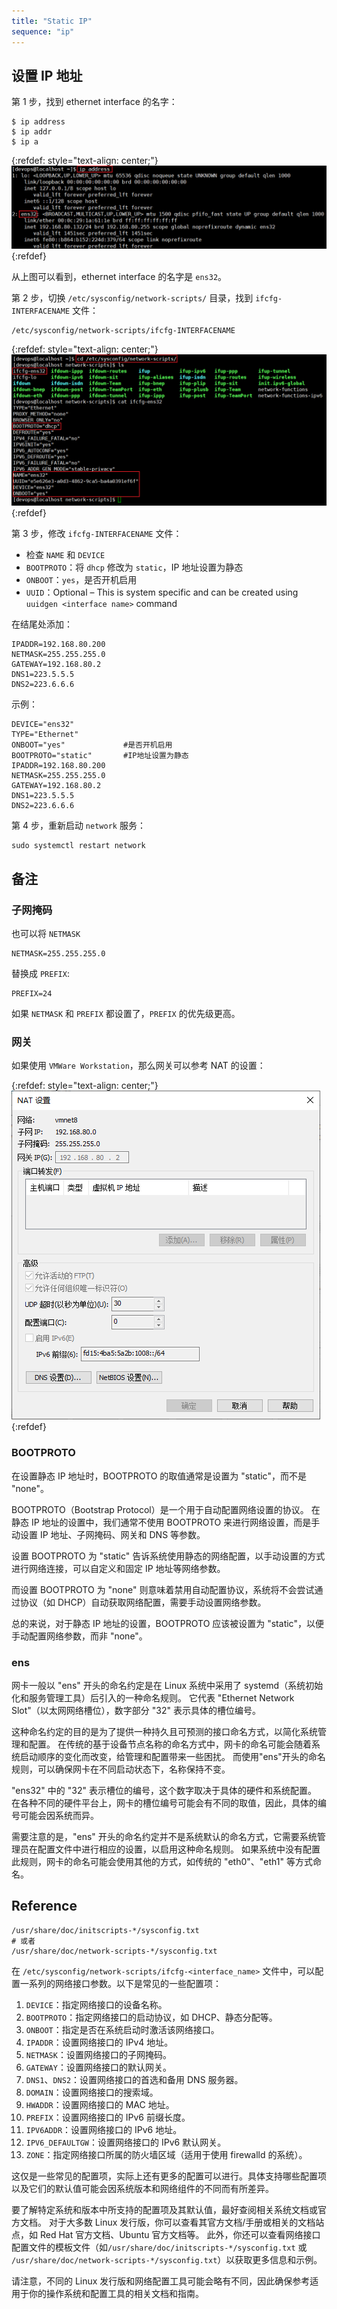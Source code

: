 ```yaml
---
title: "Static IP"
sequence: "ip"
---
```


## 设置 IP 地址

第 1 步，找到 ethernet interface 的名字：

```text
$ ip address
$ ip addr
$ ip a
```

{:refdef: style="text-align: center;"}
![](/assets/images/centos/network/cmd-ip-address-ethernet-interface.png)
{:refdef}

从上图可以看到，ethernet interface 的名字是 `ens32`。

第 2 步，切换 `/etc/sysconfig/network-scripts/` 目录，找到 `ifcfg-INTERFACENAME` 文件：

```text
/etc/sysconfig/network-scripts/ifcfg-INTERFACENAME
```

{:refdef: style="text-align: center;"}
![](/assets/images/centos/network/ifcfg-ens32.png)
{:refdef}


第 3 步，修改 `ifcfg-INTERFACENAME` 文件：

- 检查 `NAME` 和 `DEVICE`
- `BOOTPROTO`：将 `dhcp` 修改为 `static`，IP 地址设置为静态
- `ONBOOT`：`yes`，是否开机启用
- `UUID`：Optional – This is system specific and can be created using `uuidgen <interface name>` command

在结尾处添加：

```text
IPADDR=192.168.80.200
NETMASK=255.255.255.0
GATEWAY=192.168.80.2
DNS1=223.5.5.5
DNS2=223.6.6.6
```

示例：

```text
DEVICE="ens32"
TYPE="Ethernet"
ONBOOT="yes"             #是否开机启用
BOOTPROTO="static"       #IP地址设置为静态
IPADDR=192.168.80.200
NETMASK=255.255.255.0
GATEWAY=192.168.80.2
DNS1=223.5.5.5
DNS2=223.6.6.6
```

第 4 步，重新启动 `network` 服务：

```text
sudo systemctl restart network
```

## 备注

### 子网掩码

也可以将 `NETMASK`

```text
NETMASK=255.255.255.0
```

替换成 `PREFIX`:

```text
PREFIX=24
```

如果 `NETMASK` 和 `PREFIX` 都设置了，`PREFIX` 的优先级更高。

### 网关

如果使用 `VMWare Workstation`，那么网关可以参考 NAT 的设置：

{:refdef: style="text-align: center;"}
![](/assets/images/centos/network/vmware-nat-gateway.png)
{:refdef}

### BOOTPROTO

在设置静态 IP 地址时，BOOTPROTO 的取值通常是设置为 "static"，而不是 "none"。

BOOTPROTO（Bootstrap Protocol）是一个用于自动配置网络设置的协议。
在静态 IP 地址的设置中，我们通常不使用 BOOTPROTO 来进行网络设置，而是手动设置 IP 地址、子网掩码、网关和 DNS 等参数。

设置 BOOTPROTO 为 "static" 告诉系统使用静态的网络配置，以手动设置的方式进行网络连接，可以自定义和固定 IP 地址等网络参数。

而设置 BOOTPROTO 为 "none" 则意味着禁用自动配置协议，系统将不会尝试通过协议（如 DHCP）自动获取网络配置，需要手动设置网络参数。

总的来说，对于静态 IP 地址的设置，BOOTPROTO 应该被设置为 "static"，以便手动配置网络参数，而非 "none"。

### ens

网卡一般以 "ens" 开头的命名约定是在 Linux 系统中采用了 systemd（系统初始化和服务管理工具）后引入的一种命名规则。
它代表 "Ethernet Network Slot"（以太网网络槽位），数字部分 "32" 表示具体的槽位编号。

这种命名约定的目的是为了提供一种持久且可预测的接口命名方式，以简化系统管理和配置。
在传统的基于设备节点名称的命名方式中，网卡的命名可能会随着系统启动顺序的变化而改变，给管理和配置带来一些困扰。
而使用"ens"开头的命名规则，可以确保网卡在不同启动状态下，名称保持不变。

"ens32" 中的 "32" 表示槽位的编号，这个数字取决于具体的硬件和系统配置。
在各种不同的硬件平台上，网卡的槽位编号可能会有不同的取值，因此，具体的编号可能会因系统而异。

需要注意的是，"ens" 开头的命名约定并不是系统默认的命名方式，它需要系统管理员在配置文件中进行相应的设置，以启用这种命名规则。
如果系统中没有配置此规则，网卡的命名可能会使用其他的方式，如传统的 "eth0"、"eth1" 等方式命名。

## Reference

```text
/usr/share/doc/initscripts-*/sysconfig.txt
# 或者
/usr/share/doc/network-scripts-*/sysconfig.txt
```

在 `/etc/sysconfig/network-scripts/ifcfg-<interface_name>` 文件中，可以配置一系列的网络接口参数。以下是常见的一些配置项：

1. `DEVICE`：指定网络接口的设备名称。
2. `BOOTPROTO`：指定网络接口的启动协议，如 DHCP、静态分配等。
3. `ONBOOT`：指定是否在系统启动时激活该网络接口。
4. `IPADDR`：设置网络接口的 IPv4 地址。
5. `NETMASK`：设置网络接口的子网掩码。
6. `GATEWAY`：设置网络接口的默认网关。
7. `DNS1`、`DNS2`：设置网络接口的首选和备用 DNS 服务器。
8. `DOMAIN`：设置网络接口的搜索域。
9. `HWADDR`：设置网络接口的 MAC 地址。
10. `PREFIX`：设置网络接口的 IPv6 前缀长度。
11. `IPV6ADDR`：设置网络接口的 IPv6 地址。
12. `IPV6_DEFAULTGW`：设置网络接口的 IPv6 默认网关。
13. `ZONE`：指定网络接口所属的防火墙区域（适用于使用 firewalld 的系统）。

这仅是一些常见的配置项，实际上还有更多的配置可以进行。具体支持哪些配置项以及它们的默认值可能会因系统版本和网络组件的不同而有所差异。

要了解特定系统和版本中所支持的配置项及其默认值，最好查阅相关系统文档或官方文档。
对于大多数 Linux 发行版，你可以查看其官方文档/手册或相关的文档站点，如 Red Hat 官方文档、Ubuntu 官方文档等。
此外，你还可以查看网络接口配置文件的模板文件（如`/usr/share/doc/initscripts-*/sysconfig.txt` 或
`/usr/share/doc/network-scripts-*/sysconfig.txt`）以获取更多信息和示例。

请注意，不同的 Linux 发行版和网络配置工具可能会略有不同，因此确保参考适用于你的操作系统和配置工具的相关文档和指南。
